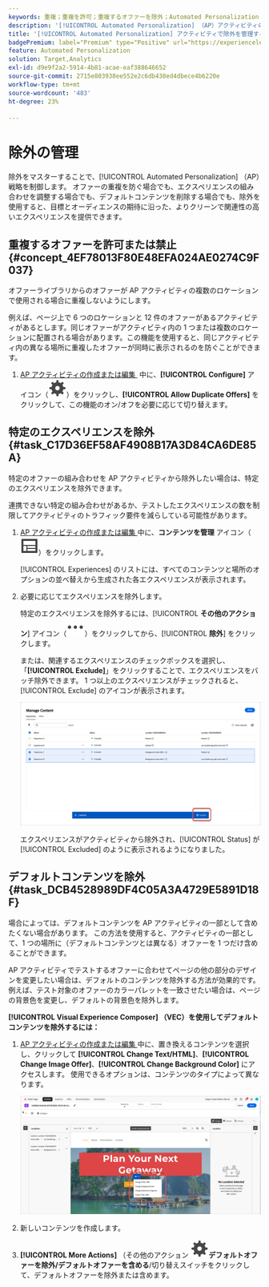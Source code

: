 ```yaml
---
keywords: 重複；重複を許可；重複するオファーを除外；Automated Personalization；重複するオファーを許可しない；除外；デフォルトコンテンツ；
description: '[!UICONTROL Automated Personalization] （AP）アクティビティの除外を管理します。'
title: '[!UICONTROL Automated Personalization] アクティビティで除外を管理するにはどうすればよいですか？'
badgePremium: label="Premium" type="Positive" url="https://experienceleague.adobe.com/docs/target/using/introduction/intro.html?lang=ja#premium newtab=true" tooltip="Target Premium に含まれる機能を確認してください。"
feature: Automated Personalization
solution: Target,Analytics
exl-id: d9e9f2a2-5914-4b81-acae-eaf388646652
source-git-commit: 2715e803938ee552e2c6db438ed4dbece4b6220e
workflow-type: tm+mt
source-wordcount: '483'
ht-degree: 23%

---
```


# 除外の管理

除外をマスターすることで、[!UICONTROL Automated Personalization] （AP）戦略を制御します。 オファーの重複を防ぐ場合でも、エクスペリエンスの組み合わせを調整する場合でも、デフォルトコンテンツを削除する場合でも、除外を使用すると、目標とオーディエンスの期待に沿った、よりクリーンで関連性の高いエクスペリエンスを提供できます。

## 重複するオファーを許可または禁止 {#concept_4EF78013F80E48EFA024AE0274C9F037}

オファーライブラリからのオファーが AP アクティビティの複数のロケーションで使用される場合に重複しないようにします。

例えば、ページ上で 6 つのロケーションと 12 件のオファーがあるアクティビティがあるとします。同じオファーがアクティビティ内の 1 つまたは複数のロケーションに配置される場合があります。この機能を使用すると、同じアクティビティ内の異なる場所に重複したオファーが同時に表示されるのを防ぐことができます。

1. [AP アクティビティの作成または編集 &#x200B;](/help/main/c-activities/t-automated-personalization/create-ap-activity.md) 中に、**[!UICONTROL Configure]** アイコン（![&#x200B; 設定アイコン &#x200B;](/help/main/assets/icons/Setting.svg)）をクリックし、**[!UICONTROL Allow Duplicate Offers]** をクリックして、この機能のオン/オフを必要に応じて切り替えます。

## 特定のエクスペリエンスを除外 {#task_C17D36EF58AF4908B17A3D84CA6DE85A}

特定のオファーの組み合わせを AP アクティビティから除外したい場合は、特定のエクスペリエンスを除外できます。

連携できない特定の組み合わせがあるか、テストしたエクスペリエンスの数を制限してアクティビティのトラフィック要件を減らしている可能性があります。

1. [AP アクティビティの作成または編集 &#x200B;](/help/main/c-activities/t-automated-personalization/create-ap-activity.md) 中に、**コンテンツを管理** アイコン（![&#x200B; コンテンツを管理アイコン &#x200B;](/help/main/assets/icons/Experience.svg)）をクリックします。

   [!UICONTROL Experiences] のリストには、すべてのコンテンツと場所のオプションの並べ替えから生成された各エクスペリエンスが表示されます。

1. 必要に応じてエクスペリエンスを除外します。

   特定のエクスペリエンスを除外するには、[!UICONTROL **その他のアクション**] アイコン（![&#x200B; その他のアクション アイコン &#x200B;](/help/main/assets/icons/MoreSmall.svg)）をクリックしてから、[!UICONTROL **除外**] をクリックします。

   または、関連するエクスペリエンスのチェックボックスを選択し、「**[!UICONTROL Exclude]**」をクリックすることで、エクスペリエンスをバッチ除外できます。 1 つ以上のエクスペリエンスがチェックされると、[!UICONTROL Exclude] のアイコンが表示されます。

   ![エクスペリエンスの一括除外](/help/main/c-activities/t-automated-personalization/assets/exclude1.png)

   エクスペリエンスがアクティビティから除外され、[!UICONTROL Status] が [!UICONTROL Excluded] のように表示されるようになりました。

## デフォルトコンテンツを除外 {#task_DCB4528989DF4C05A3A4729E5891D18F}

場合によっては、デフォルトコンテンツを AP アクティビティの一部として含めたくない場合があります。 この方法を使用すると、アクティビティの一部として、1 つの場所に（デフォルトコンテンツとは異なる）オファーを 1 つだけ含めることができます。

AP アクティビティでテストするオファーに合わせてページの他の部分のデザインを変更したい場合は、デフォルトのコンテンツを除外する方法が効果的です。例えば、テスト対象のオファーのカラーパレットを一致させたい場合は、ページの背景色を変更し、デフォルトの背景色を除外します。

**[!UICONTROL Visual Experience Composer] （VEC）を使用してデフォルトコンテンツを除外するには：**

1. [AP アクティビティの作成または編集 &#x200B;](/help/main/c-activities/t-automated-personalization/create-ap-activity.md) 中に、置き換えるコンテンツを選択し、クリックして **[!UICONTROL Change Text/HTML]**、**[!UICONTROL Change Image Offer]**、**[!UICONTROL Change Background Color]** にアクセスします。 使用できるオプションは、コンテンツのタイプによって異なります。

   ![&#x200B; オプションを変更 &#x200B;](/help/main/c-activities/t-automated-personalization/assets/options.png)
1. 新しいコンテンツを作成します。

1. **[!UICONTROL More Actions]** （その他のアクション ![&#x200B; アイコン）アイコンをクリックし &#x200B;](/help/main/assets/icons/Setting.svg)**デフォルトオファーを除外/デフォルトオファーを含める**/切り替えスイッチをクリックして、デフォルトオファーを除外または含めます。

   <!-- Depending on the content or offer type, the [!UICONTROL Include] checkbox is in a slightly different place. 

   For Text/HTML content: 

   ![Include checkbox in Edit Text/HTML dialog box](/help/main/c-activities/t-automated-personalization/assets/exclude_content_vec_1a.png)

   For Image/Video content: 

   ![Include checkbox in Select Content dialog box](/help/main/c-activities/t-automated-personalization/assets/exclude_content_vec_2a.png)

   For background color: 

   ![Include checkbox in Edit Background Color dialog box](/help/main/c-activities/t-automated-personalization/assets/exclude_content_vec_3a.png)-->

<!-- 1. Click **[!UICONTROL Save]**.

   You can see the experiences created from the offers you specified under [!UICONTROL Manage Content]. You notice that no experiences are created in [!UICONTROL Manage Content] using the default offer you excluded. 

   ![exclude_content_vec_4 image](assets/exclude_content_vec_4.png)

**To exclude default content using the [!UICONTROL Form-Based Experience Composer]:** 

1. While creating or editing an AP activity, click **[!UICONTROL Change Text/HTML]** or **[!UICONTROL Change Image Offer]** under **[!UICONTROL Content]**. 
1. In the dialog box, create your new content and uncheck **[!UICONTROL Include]** to the right of the default content (or uncheck the Default Image/Video in the [!UICONTROL Select Content] screen). 

   Depending on the content or offer type, the [!UICONTROL Include] checkbox is in a slightly different place. 

   For Text/HTML content: 

   ![exclude_content_form_1 image](assets/exclude_content_form_1.png)

   For Image/Video content: 

   ![exclude_content_form_2 image](assets/exclude_content_form_2.png)

1. Click **[!UICONTROL Save]**. 

   You can see the experiences created from the offers you specified under [!UICONTROL Manage Content]. You notice that no experiences are created in [!UICONTROL Manage Content] using the default offer you excluded. 

   ![exclude_content_form_3 image](assets/exclude_content_form_3.png)-->
